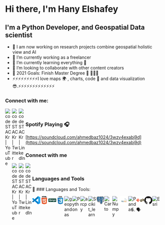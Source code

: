 # Hi there, I'm Hany Elshafey  


## I'm a Python Developer, and Geospatial Data scientist 

- 🔭 I am now working on research projects combine geospatial holistic view and AI
- 🔭 I’m currently working as a freelancer
- 🌱 I’m currently learning everything 🤣
- 👯 I’m looking to collaborate with other content creators
- 🥅 2021 Goals:  Finish Master Degree 📕 👋👋👋
- ⚡⚡⚡⚡⚡⚡⚡⚡⚡I love maps  🌍 , charts, code 🐍 and data visualization 😎.⚡⚡⚡⚡⚡⚡⚡⚡⚡⚡⚡⚡⚡


### Connect with me:
[<img align="left" alt="codeSTACKr | YouTube" width="22px" src="https://cdn.jsdelivr.net/npm/simple-icons@v3/icons/youtube.svg" />](https://www.youtube.com/channel/UCh8JBwl84FoGFX325q-wh4g)
[<img align="left" alt="codeSTACKr | Twitter" width="22px" src="https://cdn.jsdelivr.net/npm/simple-icons@v3/icons/twitter.svg" />](https://twitter.com/hany_survey)
[<img align="left" alt="codeSTACKr | LinkedIn" width="22px" src="https://cdn.jsdelivr.net/npm/simple-icons@v3/icons/linkedin.svg" />](https://www.linkedin.com/in/hany-elshafey-51ab802b/)
<br />

### Spotify Playing 🎧

[https://soundcloud.com/ahmedbaz1024/3wzv4exabj9d](https://soundcloud.com/ahmedbaz1024/3wzv4exabj9d)

### Connect with me
[<img align="left" alt="codeSTACKr | YouTube" width="22px" src="https://cdn.jsdelivr.net/npm/simple-icons@v3/icons/youtube.svg" />](https://www.youtube.com/channel/UCh8JBwl84FoGFX325q-wh4g)
[<img align="left" alt="codeSTACKr | Twitter" width="22px" src="https://cdn.jsdelivr.net/npm/simple-icons@v3/icons/twitter.svg" />](https://twitter.com/hany_survey)
[<img align="left" alt="codeSTACKr | LinkedIn" width="22px" src="https://cdn.jsdelivr.net/npm/simple-icons@v3/icons/linkedin.svg" />](https://www.linkedin.com/in/hany-elshafey-51ab802b/)
<br />

### Languages and Tools
  
🎉 ### Languages and Tools:

[<img align="left" alt="Visual Studio Code" width="26px" src="https://raw.githubusercontent.com/github/explore/80688e429a7d4ef2fca1e82350fe8e3517d3494d/topics/visual-studio-code/visual-studio-code.png" />]()
[<img align="left" alt="HTML5" width="26px" src="https://raw.githubusercontent.com/github/explore/80688e429a7d4ef2fca1e82350fe8e3517d3494d/topics/html/html.png" />]()
[<img align="left" alt="Django" width="26px" src="https://github.com/devicons/devicon/blob/master/icons/django/django-original.svg" />]()
[<img align="left" alt="Geodjango" width="26px" src="https://raw.githubusercontent.com/github/explore/80688e429a7d4ef2fca1e82350fe8e3517d3494d/topics/css/css.png" />]()
[<img align="left" alt="geopandas" width="26px" src="https://geopandas.readthedocs.io/en/latest/_images/geopandas_icon.png" />]()
[<img align="left" alt="Python" width="26px" src="https://github.com/abranhe/programming-languages-logos/blob/master/src/python/python_128x128.png" />]()
[<img align="left" alt="arcpy" width="26px" src="https://i2.wp.com/www.datavision.net.au/wp-content/uploads/2018/05/arcpy.png?ssl=1" />]()
[<img align="left" alt="Scikit_learn" width="26px" src="https://upload.wikimedia.org/wikipedia/commons/0/05/Scikit_learn_logo_small.svg" />]()
[<img align="left" alt="Postgresql" width="26px" src="https://github.com/devicons/devicon/blob/master/icons/postgresql/postgresql-original.svg" />]()
[<img align="left" alt="Carto" width="26px" src="http://www.blog-geographica.com/wp-content/uploads/2015/10/Logo-Carto.png" />]()
[<img align="left" alt="Numpy" width="26px" src="https://upload.wikimedia.org/wikipedia/commons/3/31/NumPy_logo_2020.svg" />]()
[<img align="left" alt="MySQL" width="26px" src="https://raw.githubusercontent.com/github/explore/80688e429a7d4ef2fca1e82350fe8e3517d3494d/topics/mysql/mysql.png" />]()
[<img align="left" alt="Pandas" width="26px" src="https://upload.wikimedia.org/wikipedia/commons/2/22/Pandas_mark.svg" />]()
[<img align="left" alt="Git" width="26px" src="https://raw.githubusercontent.com/github/explore/80688e429a7d4ef2fca1e82350fe8e3517d3494d/topics/git/git.png" />]()
[<img align="left" alt="GitHub" width="26px" src="https://raw.githubusercontent.com/github/explore/78df643247d429f6cc873026c0622819ad797942/topics/github/github.png" />]()
[<img align="left" alt="Esri" width="26px" src="https://geospatialmedia.s3.amazonaws.com/wp-content/uploads/2018/12/esri-1.jpg"/>]()

5. 🗣 
<!--END_SECTION:activity-->

[facebook]: https://www.facebook.com/hanyelshaf3i/
[Gmail]: spatialdatascientist@gmail.com

